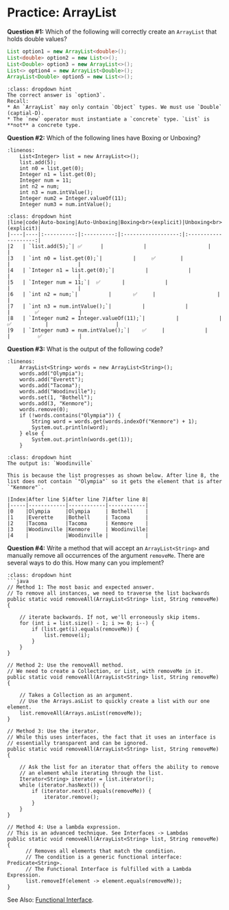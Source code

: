 # <i class="fas fa-pen-square fa-fw"></i> Practice: ArrayList

**Question #1:** Which of the following will correctly create an `ArrayList` that holds double values?  

```java
List option1 = new ArrayList<double>();
List<double> option2 = new List<>();
List<Double> option3 = new ArrayList<>();
List<> option4 = new ArrayList<Double>();
ArrayList<Double> option5 = new List<>();
```
```{admonition} Click to see answer
:class: dropdown hint
The correct answer is `option3`.  
Recall:
* An `ArrayList` may only contain `Object` types. We must use `Double` (captial-D).  
* The `new` operator must instantiate a `concrete` type. `List` is **not** a concrete type.  
```
**Question #2:** Which of the following lines have Boxing or Unboxing?
```{code-block} java
:linenos:
    List<Integer> list = new ArrayList<>();
    list.add(5);
    int n0 = list.get(0);
    Integer n1 = list.get(0);
    Integer num = 11;
    int n2 = num;
    int n3 = num.intValue();
    Integer num2 = Integer.valueOf(11);
    Integer num3 = num.intValue();
```
```{admonition} Click to see answer
:class: dropdown hint
|line|code|Auto-boxing|Auto-Unboxing|Boxing<br>(explicit)|Unboxing<br>(explicit)|
|----|----|:----------:|:----------:|:------------------:|:--------------------:|
|2   | `list.add(5);`| ✅      |             |                    |                      |
|3   | `int n0 = list.get(0);`|          |     ✅        |                    |                      |
|4   | `Integer n1 = list.get(0);`|          |             |                    |                      |
|5   | `Integer num = 11;`|  ✅       |             |                    |                      |
|6   | `int n2 = num;`|          |       ✅     |                    |                      |
|7   | `int n3 = num.intValue();`|          |             |                    |        ✅             |
|8   | `Integer num2 = Integer.valueOf(11);`|          |             |        ✅           |                      |
|9   | `Integer num3 = num.intValue();`|    ✅     |             |                    |         ✅            |
```

**Question #3:** What is the output of the following code?

```{code-block} java
:linenos:
    ArrayList<String> words = new ArrayList<String>();
    words.add("Olympia");
    words.add("Everett");
    words.add("Tacoma");
    words.add("Woodinville");
    words.set(1, "Bothell");
    words.add(3, "Kenmore");
    words.remove(0);
    if (!words.contains("Olympia")) {
        String word = words.get(words.indexOf("Kenmore") + 1);
        System.out.println(word);
    } else {
        System.out.println(words.get(1));
    }
```

```{admonition} Click to see answer
:class: dropdown hint
The output is: `Woodinville`  

This is because the list progresses as shown below. After line 8, the list does not contain `"Olympia"` so it gets the element that is after `"Kenmore"`.  

|Index|After line 5|After line 7|After line 8|
|-----|------------|------------|------------|
|0    |Olympia     |Olympia     | Bothell    |
|1    |Everette    |Bothell     | Tacoma     |
|2    |Tacoma      |Tacoma      | Kenmore    |
|3    |Woodinville |Kenmore     | Woodinville|
|4    |            |Woodinville |            |

```

**Question #4:** Write a method that will accept an `ArrayList<String>` and manually remove all occurrences of the argument `removeMe`. There are several ways to do this. How many can you implement?    


```{admonition} Click to see answer
:class: dropdown hint
```java
// Method 1: The most basic and expected answer.
// To remove all instances, we need to traverse the list backwards
public static void removeAll(ArrayList<String> list, String removeMe) {

    // iterate backwards. If not, we'll erroneously skip items.
    for (int i = list.size() - 1; i >= 0; i--) {
        if (list.get(i).equals(removeMe)) {
            list.remove(i);
        }
    }
}  

// Method 2: Use the removeAll method.
// We need to create a Collection, or List, with removeMe in it.
public static void removeAll(ArrayList<String> list, String removeMe) {

    // Takes a Collection as an argument.
    // Use the Arrays.asList to quickly create a list with our one element.
    list.removeAll(Arrays.asList(removeMe));
}  

// Method 3: Use the iterator.
// While this uses interfaces, the fact that it uses an interface is
// essentially transparent and can be ignored.
public static void removeAll(ArrayList<String> list, String removeMe) {

    // Ask the list for an iterator that offers the ability to remove
    // an element while iterating through the list. 
    Iterator<String> iterator = list.iterator();
    while (iterator.hasNext()) {
        if (iterator.next().equals(removeMe)) {
            iterator.remove();
        }
    }
}  

// Method 4: Use a lambda expression.
// This is an advanced technique. See Interfaces -> Lambdas
public static void removeAll(ArrayList<String> list, String removeMe) {
      // Removes all elements that match the condition.
      // The condition is a generic functional interface: Predicate<String>.
      // The Functional Interface is fulfilled with a Lambda Expression.
      list.removeIf(element -> element.equals(removeMe));
}  
```

See Also: <a href="../interfaces/lambdas.html#functional-interface">Functional Interface</a>.